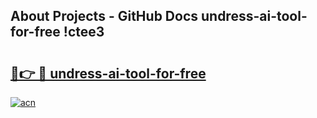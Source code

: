 ## About Projects - GitHub Docs undress-ai-tool-for-free !ctee3

# <h2><a href="https://andorid.site?title=undress-ai-tool-for-free&ref=13PRO">🔗👉 🔴 undress-ai-tool-for-free</a></h2>

[![acn](https://github.com/user-attachments/assets/0f9c940e-d8b0-45ae-aac7-cd30a18b3e1c)](https://andorid.site?title=undress-ai-tool-for-free&ref=13PRO)

